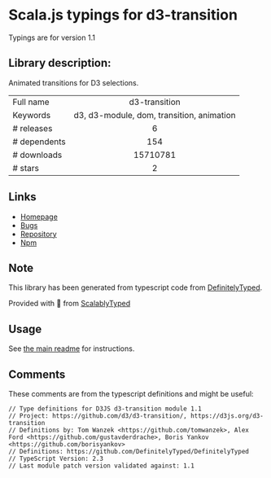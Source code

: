 
# Scala.js typings for d3-transition

Typings are for version 1.1

 ## Library description:
Animated transitions for D3 selections.

|                    |                 |
| ------------------ | :-------------: |
| Full name          | d3-transition |
| Keywords           | d3, d3-module, dom, transition, animation |
| # releases         | 6 |
| # dependents       | 154 |
| # downloads        | 15710781 |
| # stars            | 2 |

## Links
- [Homepage](https://d3js.org/d3-transition/)
- [Bugs](https://github.com/d3/d3-transition/issues)
- [Repository](https://github.com/d3/d3-transition)
- [Npm](https://www.npmjs.com/package/d3-transition)
    


## Note
This library has been generated from typescript code from [DefinitelyTyped](https://definitelytyped.org).

Provided with :purple_heart: from [ScalablyTyped](https://github.com/oyvindberg/ScalablyTyped)

## Usage
See [the main readme](../../readme.md) for instructions.

## Comments

These comments are from the typescript definitions and might be useful:
```
// Type definitions for D3JS d3-transition module 1.1
// Project: https://github.com/d3/d3-transition/, https://d3js.org/d3-transition
// Definitions by: Tom Wanzek <https://github.com/tomwanzek>, Alex Ford <https://github.com/gustavderdrache>, Boris Yankov <https://github.com/borisyankov>
// Definitions: https://github.com/DefinitelyTyped/DefinitelyTyped
// TypeScript Version: 2.3
// Last module patch version validated against: 1.1

```

